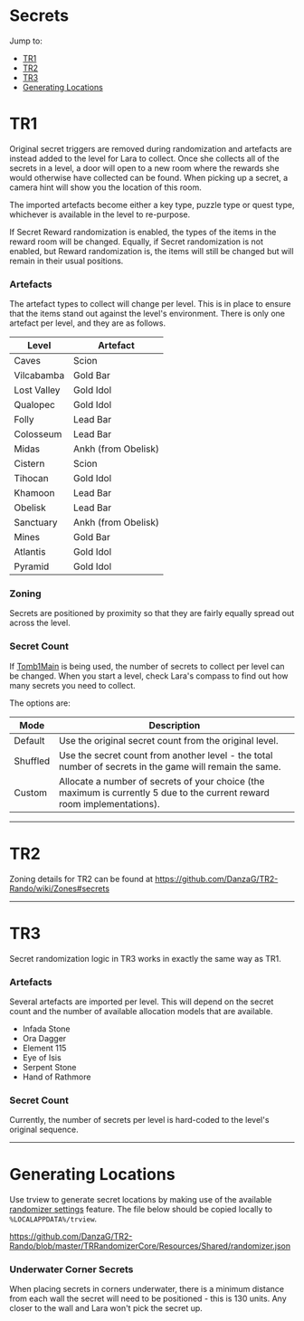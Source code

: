 # Secrets

Jump to:
* [TR1](#tr1)
* [TR2](#tr2)
* [TR3](#tr3)
* [Generating Locations](#generating-locations)

# TR1
Original secret triggers are removed during randomization and artefacts are instead added to the level for Lara to collect. Once she collects all of the secrets in a level, a door will open to a new room where the rewards she would otherwise have collected can be found. When picking up a secret, a camera hint will show you the location of this room.

The imported artefacts become either a key type, puzzle type or quest type, whichever is available in the level to re-purpose.

If Secret Reward randomization is enabled, the types of the items in the reward room will be changed. Equally, if Secret randomization is not enabled, but Reward randomization is, the items will still be changed but will remain in their usual positions.

### Artefacts
The artefact types to collect will change per level. This is in place to ensure that the items stand out against the level's environment. There is only one artefact per level, and they are as follows.

| Level  | Artefact |
| ----   | -------- |
| Caves | Scion |
| Vilcabamba | Gold Bar |
| Lost Valley | Gold Idol |
| Qualopec | Gold Idol |
| Folly | Lead Bar |
| Colosseum | Lead Bar |
| Midas | Ankh (from Obelisk) |
| Cistern | Scion |
| Tihocan | Gold Idol |
| Khamoon | Lead Bar |
| Obelisk | Lead Bar |
| Sanctuary | Ankh (from Obelisk) |
| Mines | Gold Bar |
| Atlantis | Gold Idol |
| Pyramid | Gold Idol |

### Zoning
Secrets are positioned by proximity so that they are fairly equally spread out across the level.

### Secret Count
If [Tomb1Main](https://github.com/rr-/Tomb1Main) is being used, the number of secrets to collect per level can be changed. When you start a level, check Lara's compass to find out how many secrets you need to collect.

The options are:

| Mode | Description |
|----|----|
| Default | Use the original secret count from the original level. |
| Shuffled | Use the secret count from another level - the total number of secrets in the game will remain the same. |
| Custom | Allocate a number of secrets of your choice (the maximum is currently 5 due to the current reward room implementations). |


----
# TR2
Zoning details for TR2 can be found at https://github.com/DanzaG/TR2-Rando/wiki/Zones#secrets

----
# TR3
Secret randomization logic in TR3 works in exactly the same way as TR1.

### Artefacts
Several artefacts are imported per level. This will depend on the secret count and the number of available allocation models that are available.

* Infada Stone
* Ora Dagger
* Element 115
* Eye of Isis
* Serpent Stone
* Hand of Rathmore

### Secret Count
Currently, the number of secrets per level is hard-coded to the level's original sequence.

----
# Generating Locations
Use trview to generate secret locations by making use of the available [randomizer settings](https://github.com/chreden/trview#randomizer-integration) feature. The file below should be copied locally to `%LOCALAPPDATA%/trview`.

https://github.com/DanzaG/TR2-Rando/blob/master/TRRandomizerCore/Resources/Shared/randomizer.json

### Underwater Corner Secrets
When placing secrets in corners underwater, there is a minimum distance from each wall the secret will need to be positioned - this is 130 units. Any closer to the wall and Lara won't pick the secret up.